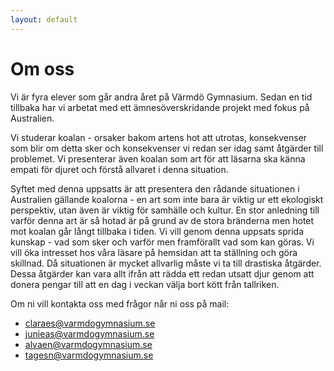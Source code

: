 ```yaml
---
layout: default
---
```

# Om oss
Vi är fyra elever som går andra året på Värmdö Gymnasium. Sedan en tid tillbaka har vi arbetat med ett ämnesöverskridande projekt med fokus på Australien. 

Vi studerar koalan - orsaker bakom artens hot att utrotas, konsekvenser som blir om detta sker och konsekvenser vi redan ser idag samt åtgärder till problemet. Vi presenterar även koalan som art för att läsarna ska känna empati för djuret och förstå allvaret i denna situation.

Syftet‌ ‌med‌ ‌denna‌ ‌uppsatts‌ ‌är‌ ‌att ‌presentera den rådande situationen i Australien gällande koalorna - en art som inte bara är viktig ur ett ekologiskt perspektiv, utan även är viktig för samhälle och kultur. En stor anledning till varför denna art är så hotad är på grund av de stora bränderna men hotet mot koalan går långt tillbaka i tiden. Vi vill genom denna uppsats sprida kunskap - vad som sker och varför men framförallt vad som kan göras. Vi vill öka intresset hos våra läsare på hemsidan att ta ställning och göra skillnad. Då situationen är mycket allvarlig måste vi ta till drastiska åtgärder. Dessa åtgärder kan vara allt ifrån att rädda ett redan utsatt djur genom att donera pengar till att en dag i veckan välja bort kött från tallriken.

Om ni vill kontakta oss med frågor når ni oss på mail:
- claraes@varmdogymnasium.se
- junieas@varmdogymnasium.se
- alvaen@varmdogymnasium.se
- tagesn@varmdogymnasium.se
